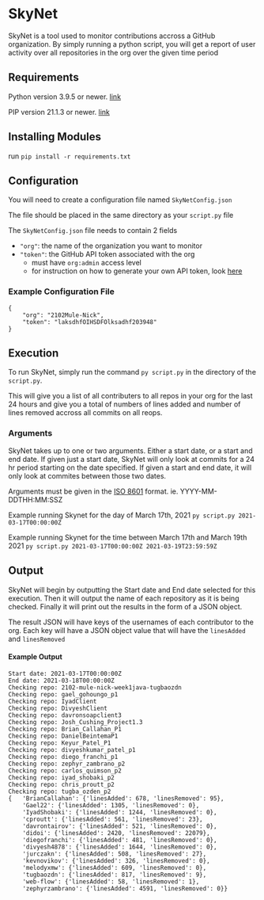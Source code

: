 # SkyNet

SkyNet is a tool used to monitor contributions accross a GitHub organization.  By simply running a python script, you will get a report of user activity over all repositories in the org over the given time period

## Requirements

Python version 3.9.5 or newer. [link](https://www.python.org/downloads/)

PIP version 21.1.3 or newer. [link](https://pip.pypa.io/en/stable/installing/)

## Installing Modules

run `pip install -r requirements.txt`

## Configuration

You will need to create a configuration file named `SkyNetConfig.json`

The file should be placed in the same directory as your `script.py` file

The `SkyNetConfig.json` file needs to contain 2 fields
- `"org"`: the name of the organization you want to monitor
- `"token"`: the GitHub API token associated with the org 
  - must have `org:admin` access level
  - for instruction on how to generate your own API token, look [here](https://docs.github.com/en/github/authenticating-to-github/keeping-your-account-and-data-secure/creating-a-personal-access-token)

### Example Configuration File

``` 
{
    "org": "2102Mule-Nick",
    "token": "laksdhfOIHSDFOlksadhf203948"
} 
```

## Execution

To run SkyNet, simply run the command `py script.py` in the directory of the `script.py`.

This will give you a list of all contributers to all repos in your org for the last 24 hours and give you a total of numbers of lines added and number of lines removed accross all commits on all reops.

### Arguments

SkyNet takes up to one or two arguments.  Either a start date, or a start and end date.  If given just a start date, SkyNet will only look at commits for a 24 hr period starting on the date specified.  If given a start and end date, it will only look at commites between those two dates.

Arguments must be given in the [ISO 8601](https://en.wikipedia.org/wiki/ISO_8601) format.  ie. YYYY-MM-DDTHH:MM:SSZ

Example running Skynet for the day of March 17th, 2021 `py script.py 2021-03-17T00:00:00Z`

Example running Skynet for the time between March 17th and March 19th 2021 `py script.py 2021-03-17T00:00:00Z 2021-03-19T23:59:59Z`

## Output

SkyNet will begin by outputting the Start date and End date selected for this execution.  Then it will output the name of each repository as it is being checked.  Finally it will print out the results in the form of a JSON object.

The result JSON will have keys of the usernames of each contributor to the org.  Each key will have a JSON object value that will have the `linesAdded` and  `linesRemoved`

#### Example Output

```
Start date: 2021-03-17T00:00:00Z
End date: 2021-03-18T00:00:00Z
Checking repo: 2102-mule-nick-week1java-tugbaozdn
Checking repo: gael_gohoungo_p1
Checking repo: IyadClient
Checking repo: DivyeshClient
Checking repo: davronsoapclient3
Checking repo: Josh_Cushing_Project1.3
Checking repo: Brian_Callahan_P1
Checking repo: DanielBeintemaP1
Checking repo: Keyur_Patel_P1
Checking repo: divyeshkumar_patel_p1
Checking repo: diego_franchi_p1
Checking repo: zephyr_zambrano_p2
Checking repo: carlos_quimson_p2
Checking repo: iyad_shobaki_p2
Checking repo: chris_proutt_p2
Checking repo: tugba_ozden_p2
{   'BrianCallahan': {'linesAdded': 678, 'linesRemoved': 95},
    'Gael22': {'linesAdded': 1305, 'linesRemoved': 0},
    'IyadShobaki': {'linesAdded': 1244, 'linesRemoved': 0},
    'cproutt': {'linesAdded': 561, 'linesRemoved': 23},
    'davrontairov': {'linesAdded': 521, 'linesRemoved': 0},
    'didoi': {'linesAdded': 2420, 'linesRemoved': 22079},
    'diegofranchi': {'linesAdded': 481, 'linesRemoved': 0},
    'divyesh4878': {'linesAdded': 1644, 'linesRemoved': 0},
    'jurczakn': {'linesAdded': 508, 'linesRemoved': 27},
    'kevnovikov': {'linesAdded': 326, 'linesRemoved': 0},
    'melodyxmw': {'linesAdded': 609, 'linesRemoved': 0},
    'tugbaozdn': {'linesAdded': 817, 'linesRemoved': 9},
    'web-flow': {'linesAdded': 58, 'linesRemoved': 1},
    'zephyrzambrano': {'linesAdded': 4591, 'linesRemoved': 0}}
    
```

